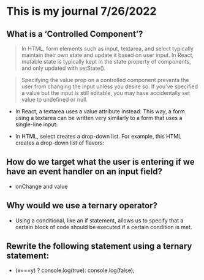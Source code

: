# This is my journal 7/26/2022

## What is a ‘Controlled Component’?

> In HTML, form elements such as input, textarea, and select typically maintain their own state and update it based on user input. In React, mutable state is typically kept in the state property of components, and only updated with setState().

> Specifying the value prop on a controlled component prevents the user from changing the input unless you desire so. If you’ve specified a value but the input is still editable, you may have accidentally set value to undefined or null.

- In React, a textarea uses a value attribute instead. This way, a form using a textarea can be written very similarly to a form that uses a single-line input:

- In HTML, select creates a drop-down list. For example, this HTML creates a drop-down list of flavors:

## How do we target what the user is entering if we have an event handler on an input field?

- onChange and value

## Why would we use a ternary operator?

- Using a conditional, like an if statement, allows us to specify that a certain block of code should be executed if a certain condition is met.

## Rewrite the following statement using a ternary statement:

- (x===y) ? console.log(true): console.log(false);
